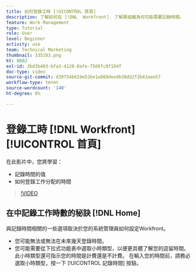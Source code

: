 ```yaml
---
title: 如何登錄工時 [!UICONTROL 首頁]
description: 了解如何在 [!DNL  Workfront]. 了解貴組織為何可能需要記錄時間。
feature: Work Management
type: Tutorial
role: User
level: Beginner
activity: use
team: Technical Marketing
thumbnail: 335103.png
kt: 8802
exl-id: 3bd3b403-bfa3-4120-8afe-7566fc8f184f
doc-type: video
source-git-commit: d39754b619e526e1a869deedb38dd2f2b43aee57
workflow-type: tm+mt
source-wordcount: '140'
ht-degree: 0%

---
```


# 登錄工時 [!DNL Workfront] [!UICONTROL 首頁]

在此影片中，您將學習：

* 記錄時間的值
* 如何登錄工作分配的時間

>[!VIDEO](https://video.tv.adobe.com/v/335103/?quality=12)

## 在中記錄工作時數的秘訣 [!DNL Home]

與記錄時間相關的一些選項取決於您的系統管理員如何設定Workfront。

* 您可能無法或無法在未來幾天登錄時間。
* 您可能需要從下拉式功能表中選取小時類型，以便更具體了解您的逗留時間。 此小時類型還可指示您的時間是計費還是不計費。 在輸入您的時間前，請務必選取小時類型，按一下 [!UICONTROL 記錄時間] 按鈕。

<!---
learn more URLs
--->
